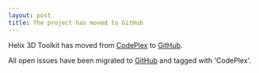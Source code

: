 ```yaml
---
layout: post
title: The project has moved to GitHub
---
```


Helix 3D Toolkit has moved from [CodePlex][cp] to [GitHub][gh]. 

All open issues have been migrated to [GitHub][issues] and tagged with 'CodePlex'. 

[cp]: http://helixtoolkit.codeplex.com/
[gh]: http://github.com/helix-toolkit/helix-toolkit
[issues]: http://github.com/helix-toolkit/helix-toolkit/issues
